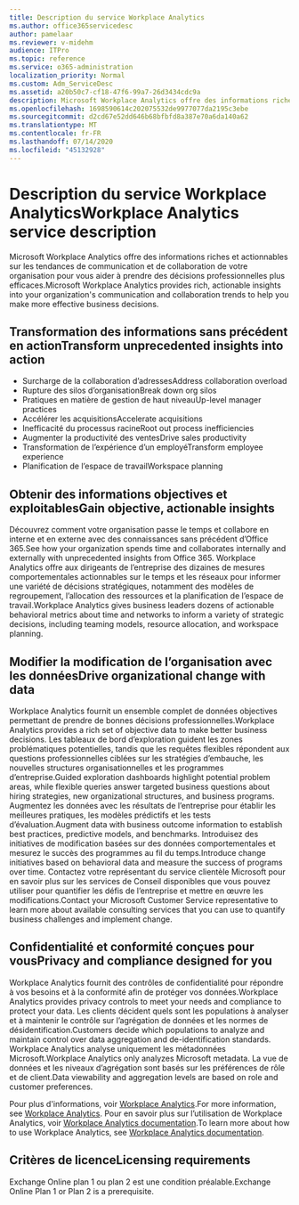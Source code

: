 ```yaml
---
title: Description du service Workplace Analytics
ms.author: office365servicedesc
author: pamelaar
ms.reviewer: v-midehm
audience: ITPro
ms.topic: reference
ms.service: o365-administration
localization_priority: Normal
ms.custom: Adm_ServiceDesc
ms.assetid: a20b50c7-cf18-47f6-99a7-26d3434cdc9a
description: Microsoft Workplace Analytics offre des informations riches et actionnables sur les tendances de communication et de collaboration de votre organisation pour vous aider à prendre des décisions professionnelles plus efficaces.
ms.openlocfilehash: 1698590614c202075532de9977077da2195c3ebe
ms.sourcegitcommit: d2cd67e52dd646b68bfbfd8a387e70a6da140a62
ms.translationtype: MT
ms.contentlocale: fr-FR
ms.lasthandoff: 07/14/2020
ms.locfileid: "45132928"
---
```

# <a name="workplace-analytics-service-description"></a><span data-ttu-id="1b1ed-103">Description du service Workplace Analytics</span><span class="sxs-lookup"><span data-stu-id="1b1ed-103">Workplace Analytics service description</span></span>

<span data-ttu-id="1b1ed-104">Microsoft Workplace Analytics offre des informations riches et actionnables sur les tendances de communication et de collaboration de votre organisation pour vous aider à prendre des décisions professionnelles plus efficaces.</span><span class="sxs-lookup"><span data-stu-id="1b1ed-104">Microsoft Workplace Analytics provides rich, actionable insights into your organization's communication and collaboration trends to help you make more effective business decisions.</span></span>

## <a name="transform-unprecedented-insights-into-action"></a><span data-ttu-id="1b1ed-105">Transformation des informations sans précédent en action</span><span class="sxs-lookup"><span data-stu-id="1b1ed-105">Transform unprecedented insights into action</span></span>

* <span data-ttu-id="1b1ed-106">Surcharge de la collaboration d’adresses</span><span class="sxs-lookup"><span data-stu-id="1b1ed-106">Address collaboration overload</span></span>
* <span data-ttu-id="1b1ed-107">Rupture des silos d’organisation</span><span class="sxs-lookup"><span data-stu-id="1b1ed-107">Break down org silos</span></span>
* <span data-ttu-id="1b1ed-108">Pratiques en matière de gestion de haut niveau</span><span class="sxs-lookup"><span data-stu-id="1b1ed-108">Up-level manager practices</span></span>
* <span data-ttu-id="1b1ed-109">Accélérer les acquisitions</span><span class="sxs-lookup"><span data-stu-id="1b1ed-109">Accelerate acquisitions</span></span>
* <span data-ttu-id="1b1ed-110">Inefficacité du processus racine</span><span class="sxs-lookup"><span data-stu-id="1b1ed-110">Root out process inefficiencies</span></span>
* <span data-ttu-id="1b1ed-111">Augmenter la productivité des ventes</span><span class="sxs-lookup"><span data-stu-id="1b1ed-111">Drive sales productivity</span></span>
* <span data-ttu-id="1b1ed-112">Transformation de l’expérience d’un employé</span><span class="sxs-lookup"><span data-stu-id="1b1ed-112">Transform employee experience</span></span>
* <span data-ttu-id="1b1ed-113">Planification de l’espace de travail</span><span class="sxs-lookup"><span data-stu-id="1b1ed-113">Workspace planning</span></span>

## <a name="gain-objective-actionable-insights"></a><span data-ttu-id="1b1ed-114">Obtenir des informations objectives et exploitables</span><span class="sxs-lookup"><span data-stu-id="1b1ed-114">Gain objective, actionable insights</span></span>

<span data-ttu-id="1b1ed-115">Découvrez comment votre organisation passe le temps et collabore en interne et en externe avec des connaissances sans précédent d’Office 365.</span><span class="sxs-lookup"><span data-stu-id="1b1ed-115">See how your organization spends time and collaborates internally and externally with unprecedented insights from Office 365.</span></span> <span data-ttu-id="1b1ed-116">Workplace Analytics offre aux dirigeants de l’entreprise des dizaines de mesures comportementales actionnables sur le temps et les réseaux pour informer une variété de décisions stratégiques, notamment des modèles de regroupement, l’allocation des ressources et la planification de l’espace de travail.</span><span class="sxs-lookup"><span data-stu-id="1b1ed-116">Workplace Analytics gives business leaders dozens of actionable behavioral metrics about time and networks to inform a variety of strategic decisions, including teaming models, resource allocation, and workspace planning.</span></span>

## <a name="drive-organizational-change-with-data"></a><span data-ttu-id="1b1ed-117">Modifier la modification de l’organisation avec les données</span><span class="sxs-lookup"><span data-stu-id="1b1ed-117">Drive organizational change with data</span></span>

<span data-ttu-id="1b1ed-118">Workplace Analytics fournit un ensemble complet de données objectives permettant de prendre de bonnes décisions professionnelles.</span><span class="sxs-lookup"><span data-stu-id="1b1ed-118">Workplace Analytics provides a rich set of objective data to make better business decisions.</span></span> <span data-ttu-id="1b1ed-119">Les tableaux de bord d’exploration guident les zones problématiques potentielles, tandis que les requêtes flexibles répondent aux questions professionnelles ciblées sur les stratégies d’embauche, les nouvelles structures organisationnelles et les programmes d’entreprise.</span><span class="sxs-lookup"><span data-stu-id="1b1ed-119">Guided exploration dashboards highlight potential problem areas, while flexible queries answer targeted business questions about hiring strategies, new organizational structures, and business programs.</span></span> <span data-ttu-id="1b1ed-120">Augmentez les données avec les résultats de l’entreprise pour établir les meilleures pratiques, les modèles prédictifs et les tests d’évaluation.</span><span class="sxs-lookup"><span data-stu-id="1b1ed-120">Augment data with business outcome information to establish best practices, predictive models, and benchmarks.</span></span> <span data-ttu-id="1b1ed-121">Introduisez des initiatives de modification basées sur des données comportementales et mesurez le succès des programmes au fil du temps.</span><span class="sxs-lookup"><span data-stu-id="1b1ed-121">Introduce change initiatives based on behavioral data and measure the success of programs over time.</span></span> <span data-ttu-id="1b1ed-122">Contactez votre représentant du service clientèle Microsoft pour en savoir plus sur les services de Conseil disponibles que vous pouvez utiliser pour quantifier les défis de l’entreprise et mettre en œuvre les modifications.</span><span class="sxs-lookup"><span data-stu-id="1b1ed-122">Contact your Microsoft Customer Service representative to learn more about available consulting services that you can use to quantify business challenges and implement change.</span></span>

## <a name="privacy-and-compliance-designed-for-you"></a><span data-ttu-id="1b1ed-123">Confidentialité et conformité conçues pour vous</span><span class="sxs-lookup"><span data-stu-id="1b1ed-123">Privacy and compliance designed for you</span></span>

<span data-ttu-id="1b1ed-124">Workplace Analytics fournit des contrôles de confidentialité pour répondre à vos besoins et à la conformité afin de protéger vos données.</span><span class="sxs-lookup"><span data-stu-id="1b1ed-124">Workplace Analytics provides privacy controls to meet your needs and compliance to protect your data.</span></span> <span data-ttu-id="1b1ed-125">Les clients décident quels sont les populations à analyser et à maintenir le contrôle sur l’agrégation de données et les normes de désidentification.</span><span class="sxs-lookup"><span data-stu-id="1b1ed-125">Customers decide which populations to analyze and maintain control over data aggregation and de-identification standards.</span></span> <span data-ttu-id="1b1ed-126">Workplace Analytics analyse uniquement les métadonnées Microsoft.</span><span class="sxs-lookup"><span data-stu-id="1b1ed-126">Workplace Analytics only analyzes Microsoft metadata.</span></span> <span data-ttu-id="1b1ed-127">La vue de données et les niveaux d’agrégation sont basés sur les préférences de rôle et de client.</span><span class="sxs-lookup"><span data-stu-id="1b1ed-127">Data viewability and aggregation levels are based on role and customer preferences.</span></span>

<span data-ttu-id="1b1ed-128">Pour plus d'informations, voir [Workplace Analytics](https://go.microsoft.com/fwlink/?linkid=852492).</span><span class="sxs-lookup"><span data-stu-id="1b1ed-128">For more information, see [Workplace Analytics](https://go.microsoft.com/fwlink/?linkid=852492).</span></span> <span data-ttu-id="1b1ed-129">Pour en savoir plus sur l’utilisation de Workplace Analytics, voir [Workplace Analytics documentation](https://docs.microsoft.com/workplace-analytics/).</span><span class="sxs-lookup"><span data-stu-id="1b1ed-129">To learn more about how to use Workplace Analytics, see [Workplace Analytics documentation](https://docs.microsoft.com/workplace-analytics/).</span></span>
  
## <a name="licensing-requirements"></a><span data-ttu-id="1b1ed-130">Critères de licence</span><span class="sxs-lookup"><span data-stu-id="1b1ed-130">Licensing requirements</span></span>

<span data-ttu-id="1b1ed-131">Exchange Online plan 1 ou plan 2 est une condition préalable.</span><span class="sxs-lookup"><span data-stu-id="1b1ed-131">Exchange Online Plan 1 or Plan 2 is a prerequisite.</span></span>
